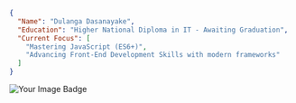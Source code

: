 ```json
{
  "Name": "Dulanga Dasanayake",
  "Education": "Higher National Diploma in IT - Awaiting Graduation",
  "Current Focus": [
    "Mastering JavaScript (ES6+)",
    "Advancing Front-End Development Skills with modern frameworks"
  ]
}
```
<img src="https://tryhackme-badges.s3.amazonaws.com/iamdulanga.png" alt="Your Image Badge" />
